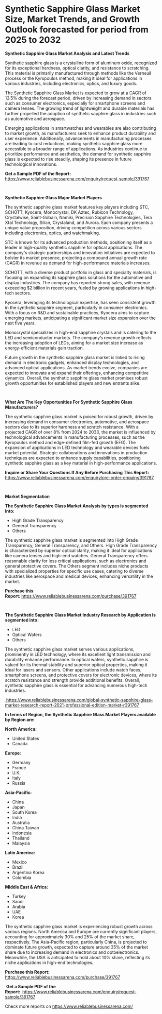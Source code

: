 <p><h1>Synthetic Sapphire Glass Market Size, Market Trends, and Growth Outlook forecasted for period from 2025 to 2032</h1></p><p><strong>Synthetic Sapphire Glass Market Analysis and Latest Trends</strong></p>
<p><p>Synthetic sapphire glass is a crystalline form of aluminum oxide, recognized for its exceptional hardness, optical clarity, and resistance to scratching. This material is primarily manufactured through methods like the Verneuil process or the Kyropoulos method, making it ideal for applications in various industries, including electronics, optics, and luxury goods.</p><p>The Synthetic Sapphire Glass Market is expected to grow at a CAGR of 13.5% during the forecast period, driven by increasing demand in sectors such as consumer electronics, especially for smartphone screens and camera lenses. The growing trend of lightweight and durable materials has further propelled the adoption of synthetic sapphire glass in industries such as automotive and aerospace.</p><p>Emerging applications in smartwatches and wearables are also contributing to market growth, as manufacturers seek to enhance product durability and user experience. Additionally, advancements in manufacturing processes are leading to cost reductions, making synthetic sapphire glass more accessible to a broader range of applications. As industries continue to prioritize performance and aesthetics, the demand for synthetic sapphire glass is expected to rise steadily, shaping its presence in future technological innovations.</p></p>
<p><strong>Get a Sample PDF of the Report:&nbsp;</strong> <a href="https://www.reliablebusinessarena.com/enquiry/request-sample/391767?utm_campaign=3272&utm_medium=2&utm_source=Github&utm_content=ia&utm_term=29032025&utm_id=synthetic-sapphire-glass">https://www.reliablebusinessarena.com/enquiry/request-sample/391767</a></p>
<p>&nbsp;</p>
<p><strong>Synthetic Sapphire Glass Major Market Players</strong></p>
<p><p>The synthetic sapphire glass market features key players including STC, SCHOTT, Kyocera, Monocrystal, DK Aztec, Rubicon Technology, Crystalwise, Saint-Gobain, Namiki, Precision Sapphire Technologies, Tera Xtal Technology, Silian, Crystaland, and Aurora. Each company presents a unique value proposition, driving competition across various sectors including electronics, optics, and watchmaking.</p><p>STC is known for its advanced production methods, positioning itself as a leader in high-quality synthetic sapphire for optical applications. The company's strategic partnerships and innovation initiatives are expected to bolster its market presence, projecting a compound annual growth rate (CAGR) in revenue as demand for high-performance materials increases.</p><p>SCHOTT, with a diverse product portfolio in glass and specialty materials, is focusing on expanding its sapphire glass solutions for the automotive and display industries. The company has reported strong sales, with revenue exceeding $2 billion in recent years, fueled by growing applications in high-tech sectors.</p><p>Kyocera, leveraging its technological expertise, has seen consistent growth in the synthetic sapphire segment, particularly in consumer electronics. With a focus on R&D and sustainable practices, Kyocera aims to capture emerging markets, anticipating a significant market size expansion over the next five years.</p><p>Monocrystal specializes in high-end sapphire crystals and is catering to the LED and semiconductor markets. The company’s revenue growth reflects the increasing adoption of LEDs, aiming for a market size increase as energy-efficient materials gain traction.</p><p>Future growth in the synthetic sapphire glass market is linked to rising demand in electronic gadgets, enhanced display technologies, and advanced optical applications. As market trends evolve, companies are expected to innovate and expand their offerings, enhancing competitive dynamics. Overall, the synthetic sapphire glass market promises robust growth opportunities for established players and new entrants alike.</p></p>
<p>&nbsp;</p>
<p><strong>What Are The Key Opportunities For Synthetic Sapphire Glass Manufacturers?</strong></p>
<p><p>The synthetic sapphire glass market is poised for robust growth, driven by increasing demand in consumer electronics, automotive, and aerospace sectors due to its superior hardness and scratch resistance. With a projected CAGR of over 8% from 2024 to 2030, the market is influenced by technological advancements in manufacturing processes, such as the Kyropoulos method and edge-defined film-fed growth (EFG). The expansion of applications in LED technology and wearable devices fuels market potential. Strategic collaborations and innovations in production techniques are expected to enhance supply capabilities, positioning synthetic sapphire glass as a key material in high-performance applications.</p></p>
<p><strong>Inquire or Share Your Questions If Any Before Purchasing This Report:</strong> <a href="https://www.reliablebusinessarena.com/enquiry/pre-order-enquiry/391767?utm_campaign=3272&utm_medium=2&utm_source=Github&utm_content=ia&utm_term=29032025&utm_id=synthetic-sapphire-glass">https://www.reliablebusinessarena.com/enquiry/pre-order-enquiry/391767</a></p>
<p>&nbsp;</p>
<p><strong>Market Segmentation</strong></p>
<p><strong>The Synthetic Sapphire Glass Market Analysis by types is segmented into:</strong></p>
<p><ul><li>High Grade Transparency</li><li>General Transparency</li><li>Others</li></ul></p>
<p><p>The synthetic sapphire glass market is segmented into High Grade Transparency, General Transparency, and Others. High Grade Transparency is characterized by superior optical clarity, making it ideal for applications like camera lenses and high-end watches. General Transparency offers reasonable clarity for less critical applications, such as electronics and general protective covers. The Others segment includes niche products with specialized properties for specific use cases, catering to diverse industries like aerospace and medical devices, enhancing versatility in the market.</p></p>
<p><strong>Purchase this Report:&nbsp;</strong><a href="https://www.reliablebusinessarena.com/purchase/391767?utm_campaign=3272&utm_medium=2&utm_source=Github&utm_content=ia&utm_term=29032025&utm_id=synthetic-sapphire-glass">https://www.reliablebusinessarena.com/purchase/391767</a></p>
<p>&nbsp;</p>
<p><strong>The Synthetic Sapphire Glass Market Industry Research by Application is segmented into:</strong></p>
<p><ul><li>LED</li><li>Optical Wafers</li><li>Others</li></ul></p>
<p><p>The synthetic sapphire glass market serves various applications, prominently in LED technology, where its excellent light transmission and durability enhance performance. In optical wafers, synthetic sapphire is valued for its thermal stability and superior optical properties, making it ideal for lasers and sensors. Other applications include watch faces, smartphone screens, and protective covers for electronic devices, where its scratch resistance and strength provide additional benefits. Overall, synthetic sapphire glass is essential for advancing numerous high-tech industries.</p></p>
<p><a href="https://www.reliablebusinessarena.com/global-synthetic-sapphire-glass-market-research-report-2021-professional-edition-market-r391767?utm_campaign=3272&utm_medium=2&utm_source=Github&utm_content=ia&utm_term=29032025&utm_id=synthetic-sapphire-glass">&nbsp;https://www.reliablebusinessarena.com/global-synthetic-sapphire-glass-market-research-report-2021-professional-edition-market-r391767</a></p>
<p><strong>In terms of Region, the Synthetic Sapphire Glass Market Players available by Region are:</strong></p>
<p>
    <p> <strong> North America: </strong>
        <ul>
            <li>United States</li>
            <li>Canada</li>
        </ul>
        </p> 
    <p> <strong> Europe: </strong>
        <ul>
            <li>Germany</li>
            <li>France</li>
            <li>U.K.</li>
            <li>Italy</li>
            <li>Russia</li>
        </ul>
        </p> 
    <p> <strong> Asia-Pacific: </strong>
        <ul>
            <li>China</li>
            <li>Japan</li>
            <li>South Korea</li>
            <li>India</li>
            <li>Australia</li>
            <li>China Taiwan</li>
            <li>Indonesia</li>
            <li>Thailand</li>
            <li>Malaysia</li>
        </ul>
        </p> 
    <p> <strong> Latin America: </strong>
        <ul>
            <li>Mexico</li>
            <li>Brazil</li>
            <li>Argentina Korea</li>
            <li>Colombia</li>
        </ul>
        </p> 
    <p> <strong> Middle East & Africa: </strong>
        <ul>
            <li>Turkey</li>
            <li>Saudi</li>
            <li>Arabia</li>
            <li>UAE</li>
            <li>Korea</li>
        </ul>
    </p>
    </p>
<p><p>The synthetic sapphire glass market is experiencing robust growth across various regions. North America and Europe are currently significant players, accounting for approximately 30% and 25% of the market share, respectively. The Asia-Pacific region, particularly China, is projected to dominate future growth, expected to capture around 35% of the market share due to increasing demand in electronics and optoelectronics. Meanwhile, the USA is anticipated to hold about 10% share, reflecting its niche applications in high-end technologies.</p></p>
<p><strong>Purchase this Report: </strong><a href="https://www.reliablebusinessarena.com/purchase/391767?utm_campaign=3272&utm_medium=2&utm_source=Github&utm_content=ia&utm_term=29032025&utm_id=synthetic-sapphire-glass">https://www.reliablebusinessarena.com/purchase/391767</a></p>
<p>&nbsp;<strong>Get a Sample PDF of the Report:&nbsp;&nbsp;</strong><a href="https://www.reliablebusinessarena.com/enquiry/request-sample/391767?utm_campaign=3272&utm_medium=2&utm_source=Github&utm_content=ia&utm_term=29032025&utm_id=synthetic-sapphire-glass">https://www.reliablebusinessarena.com/enquiry/request-sample/391767</a></p>
<p><strong></strong></p>
<p>Check more reports on <a href="https://www.reliablebusinessarena.com/?utm_campaign=3272&utm_medium=2&utm_source=Github&utm_content=ia&utm_term=29032025&utm_id=synthetic-sapphire-glass">https://www.reliablebusinessarena.com/</a></p>